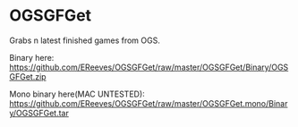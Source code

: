 OGSGFGet
========

Grabs n latest finished games from OGS.

Binary here:
https://github.com/EReeves/OGSGFGet/raw/master/OGSGFGet/Binary/OGSGFGet.zip

Mono binary here(MAC UNTESTED):
https://github.com/EReeves/OGSGFGet/raw/master/OGSGFGet.mono/Binary/OGSGFGet.tar
